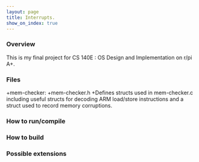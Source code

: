 ```yaml
---
layout: page
title: Interrupts.
show_on_index: true
---
```


### Overview

This is my final project for CS 140E : OS Design and Implementation on r/pi A+.

### Files

  +mem-checker:
    +mem-checker.h
      +Defines structs used in mem-checker.c including useful structs for decoding ARM load/store instructions and a struct           used to record memory corruptions.

### How to run/compile

### How to build

### Possible extensions
